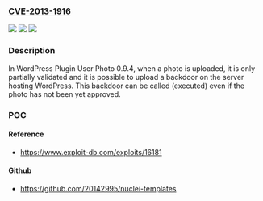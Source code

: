 ### [CVE-2013-1916](https://cve.mitre.org/cgi-bin/cvename.cgi?name=CVE-2013-1916)
![](https://img.shields.io/static/v1?label=Product&message=WordPress%20Plugin%20User%20Photo&color=blue)
![](https://img.shields.io/static/v1?label=Version&message=n%2Fa&color=blue)
![](https://img.shields.io/static/v1?label=Vulnerability&message=CWE-434&color=brighgreen)

### Description

In WordPress Plugin User Photo 0.9.4, when a photo is uploaded, it is only partially validated and it is possible to upload a backdoor on the server hosting WordPress. This backdoor can be called (executed) even if the photo has not been yet approved.

### POC

#### Reference
- https://www.exploit-db.com/exploits/16181

#### Github
- https://github.com/20142995/nuclei-templates

